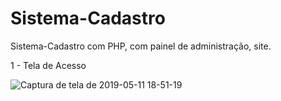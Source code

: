 # Sistema-Cadastro
Sistema-Cadastro com PHP, com painel de administração, site.

1 - Tela de Acesso

![Captura de tela de 2019-05-11 18-51-19](https://user-images.githubusercontent.com/27355729/57583001-63d5f100-74a2-11e9-8287-247bbd4ae8ae.png)
